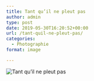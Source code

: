 ```yaml
---
title: Tant qu’il ne pleut pas
author: admin
type: post
date: 2019-05-30T16:20:52+00:00
url: /tant-quil-ne-pleut-pas/
categories:
  - Photographie
format: image

---
```

![Tant qu’il ne pleut pas](./img_0111.jpg)